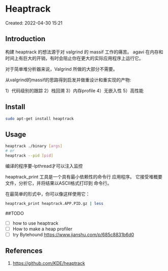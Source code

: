 # Heaptrack

Created: 2022-04-30 15:21

## Introduction

构建 heaptrack 的想法源于对 valgrind 的 massif 工作的痛苦。 agavi 在内存和时间上有巨大的开销，有时会阻止你在更大的实际应用程序上运行它。

对于简单堆分析器来说，Valgrind 所做的大部分不需要。

从valgrind的massif的思路得到启发并做重设计和重实现的产物:

1）代码级别的跟踪
2）栈回溯
3）内存profile
4）无嵌入性
5）高性能

## Install

```bash
sudo apt-get install heaptrack
```

## Usage

```bash
heaptrack ./binary [args]
# or
heaptrack --pid [pid]
```


编译的程序要-lpthread才可以注入监控

heaptrack_print 工具是一个具有最小依赖性的命令行 应用程序。 它接受堆概要文件，分析它，并将结果以ASCII格式打印到 命令行。

在最简单的形式中，你可以像这样使用它：

```bash
heaptrack_print heaptrack.APP.PID.gz | less
```


##TODO

- [ ] how to use heaptrack
- [ ] How to make a heap profiler
- [ ] try Bytehound https://www.jianshu.com/p/685c8831b6d0

## References

1. https://github.com/KDE/heaptrack

